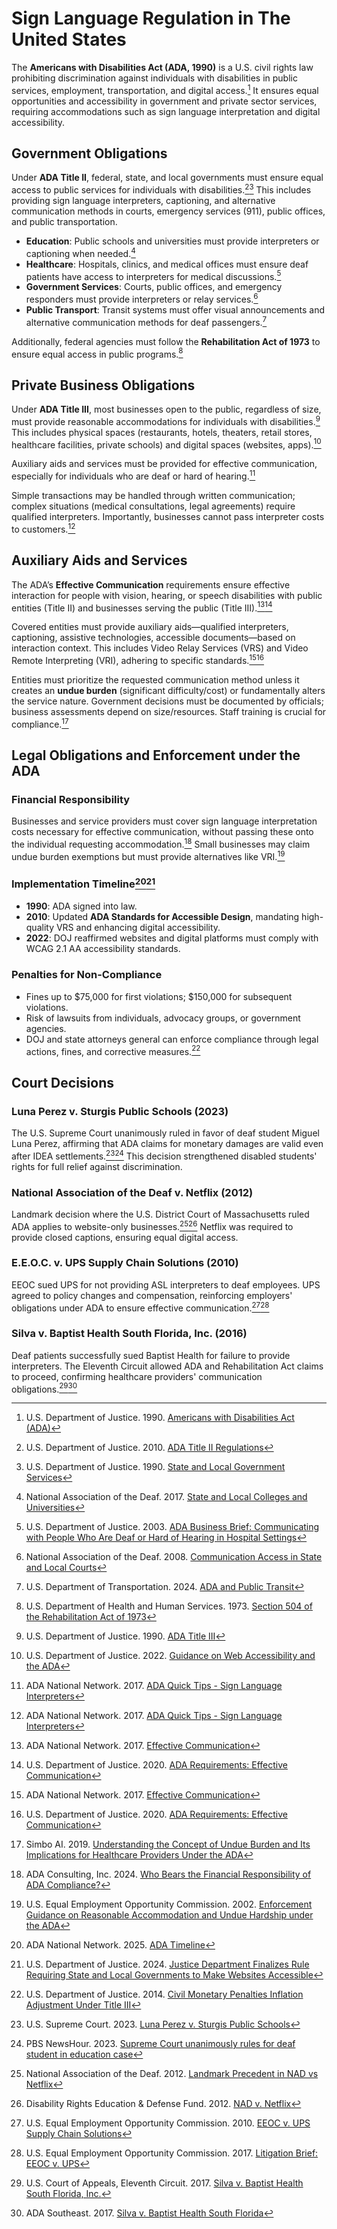 # Sign Language Regulation in The United States

The **Americans with Disabilities Act (ADA, 1990)** is a U.S. civil rights law prohibiting discrimination against individuals with disabilities in public services, employment, transportation, and digital access.[^ada-overview]
It ensures equal opportunities and accessibility in government and private sector services, requiring accommodations such as sign language interpretation and digital accessibility.

[^ada-overview]: U.S. Department of Justice. 1990. [Americans with Disabilities Act (ADA)](https://www.ada.gov/)

## Government Obligations

Under **ADA Title II**, federal, state, and local governments must ensure equal access to public services for individuals with disabilities.[^ada-title-ii][^state-local-services]
This includes providing sign language interpreters, captioning, and alternative communication methods in courts, emergency services (911), public offices, and public transportation.

[^ada-title-ii]: U.S. Department of Justice. 2010. [ADA Title II Regulations](https://www.ada.gov/law-and-regs/regulations/title-ii-2010-regulations/)

[^state-local-services]: U.S. Department of Justice. 1990. [State and Local Government Services](https://www.ada.gov/topics/title-ii/)

- **Education**: Public schools and universities must provide interpreters or captioning when needed.[^nad-education]
- **Healthcare**: Hospitals, clinics, and medical offices must ensure deaf patients have access to interpreters for medical discussions.[^ada-healthcare-brief]
- **Government Services**: Courts, public offices, and emergency responders must provide interpreters or relay services.[^nad-courts]
- **Public Transport**: Transit systems must offer visual announcements and alternative communication methods for deaf passengers.[^ada-transport]

Additionally, federal agencies must follow the **Rehabilitation Act of 1973** to ensure equal access in public programs.[^rehabilitation-act]

[^nad-education]: National Association of the Deaf. 2017. [State and Local Colleges and Universities](https://www.nad.org/resources/education/higher-education/state-and-local-colleges-and-universities/)

[^ada-healthcare-brief]: U.S. Department of Justice. 2003. [ADA Business Brief: Communicating with People Who Are Deaf or Hard of Hearing in Hospital Settings](https://archive.ada.gov/hospcombr.htm)

[^nad-courts]: National Association of the Deaf. 2008. [Communication Access in State and Local Courts](https://www.nad.org/resources/justice/courts/communication-access-in-state-and-local-courts/)

[^ada-transport]: U.S. Department of Transportation. 2024. [ADA and Public Transit](https://www.transit.dot.gov/ada)

[^rehabilitation-act]: U.S. Department of Health and Human Services. 1973. [Section 504 of the Rehabilitation Act of 1973](https://www.hhs.gov/civil-rights/for-individuals/disability/section-504-rehabilitation-act-of-1973/index.html)

## Private Business Obligations

Under **ADA Title III**, most businesses open to the public, regardless of size, must provide reasonable accommodations for individuals with disabilities.[^ada-title-iii]
This includes physical spaces (restaurants, hotels, theaters, retail stores, healthcare facilities, private schools) and digital spaces (websites, apps).[^ada-web-access]

[^ada-title-iii]: U.S. Department of Justice. 1990. [ADA Title III](https://www.ada.gov/topics/title-iii/)

[^ada-web-access]: U.S. Department of Justice. 2022. [Guidance on Web Accessibility and the ADA](https://www.ada.gov/resources/web-guidance/)

Auxiliary aids and services must be provided for effective communication, especially for individuals who are deaf or hard of hearing.[^ada-sign-interpreters]

Simple transactions may be handled through written communication; complex situations (medical consultations, legal agreements) require qualified interpreters.
Importantly, businesses cannot pass interpreter costs to customers.[^ada-sign-interpreters]

[^ada-sign-interpreters]: ADA National Network. 2017. [ADA Quick Tips - Sign Language Interpreters](https://adata.org/factsheet/sign-language-interpreters)

## Auxiliary Aids and Services

The ADA’s **Effective Communication** requirements ensure effective interaction for people with vision, hearing, or speech disabilities with public entities (Title II) and businesses serving the public (Title III).[^ada-effective-communication][^doj-effective-communication]

Covered entities must provide auxiliary aids—qualified interpreters, captioning, assistive technologies, accessible documents—based on interaction context.
This includes Video Relay Services (VRS) and Video Remote Interpreting (VRI), adhering to specific standards.[^ada-effective-communication][^doj-effective-communication]

Entities must prioritize the requested communication method unless it creates an **undue burden** (significant difficulty/cost) or fundamentally alters the service nature.
Government decisions must be documented by officials; business assessments depend on size/resources.
Staff training is crucial for compliance.[^simbo-undue-burden]

[^ada-effective-communication]: ADA National Network. 2017. [Effective Communication](https://adata.org/factsheet/communication)

[^doj-effective-communication]: U.S. Department of Justice. 2020. [ADA Requirements: Effective Communication](https://www.ada.gov/resources/effective-communication/)

[^simbo-undue-burden]: Simbo AI. 2019. [Understanding the Concept of Undue Burden and Its Implications for Healthcare Providers Under the ADA](https://www.simbo.ai/blog/understanding-the-concept-of-undue-burden-and-its-implications-for-healthcare-providers-under-the-ada-4171293/)

## Legal Obligations and Enforcement under the ADA

### Financial Responsibility

Businesses and service providers must cover sign language interpretation costs necessary for effective communication, without passing these onto the individual requesting accommodation.[^ada-financial-responsibility]
Small businesses may claim undue burden exemptions but must provide alternatives like VRI.[^eeoc-undue-burden]

[^ada-financial-responsibility]: ADA Consulting, Inc. 2024. [Who Bears the Financial Responsibility of ADA Compliance?](https://adacasp.com/who-pays-for-ada-compliance/)

[^eeoc-undue-burden]: U.S. Equal Employment Opportunity Commission. 2002. [Enforcement Guidance on Reasonable Accommodation and Undue Hardship under the ADA](https://www.eeoc.gov/laws/guidance/enforcement-guidance-reasonable-accommodation-and-undue-hardship-under-ada)

### Implementation Timeline[^ada-timeline][^doj-2024-web-rule]

- **1990**: ADA signed into law.
- **2010**: Updated **ADA Standards for Accessible Design**, mandating high-quality VRS and enhancing digital accessibility.
- **2022**: DOJ reaffirmed websites and digital platforms must comply with WCAG 2.1 AA accessibility standards.

[^ada-timeline]: ADA National Network. 2025. [ADA Timeline](https://adata.org/ada-timeline)

[^doj-2024-web-rule]: U.S. Department of Justice. 2024. [Justice Department Finalizes Rule Requiring State and Local Governments to Make Websites Accessible](https://www.ada.gov/resources/2024-03-08-web-rule/)

### Penalties for Non-Compliance

- Fines up to $75,000 for first violations; $150,000 for subsequent violations.
- Risk of lawsuits from individuals, advocacy groups, or government agencies.
- DOJ and state attorneys general can enforce compliance through legal actions, fines, and corrective measures.[^ada-penalties]

[^ada-penalties]: U.S. Department of Justice. 2014. [Civil Monetary Penalties Inflation Adjustment Under Title III](https://archive.ada.gov/civil_penalties_2014.htm)

## Court Decisions

### Luna Perez v. Sturgis Public Schools (2023)

The U.S. Supreme Court unanimously ruled in favor of deaf student Miguel Luna Perez, affirming that ADA claims for monetary damages are valid even after IDEA settlements.[^luna-perez][^pbs-luna-perez]
This decision strengthened disabled students' rights for full relief against discrimination.

[^luna-perez]: U.S. Supreme Court. 2023. [Luna Perez v. Sturgis Public Schools](https://www.supremecourt.gov/opinions/22pdf/21-887_k53m.pdf)

[^pbs-luna-perez]: PBS NewsHour. 2023. [Supreme Court unanimously rules for deaf student in education case](https://www.pbs.org/newshour/politics/supreme-court-unanimously-rules-for-deaf-student-in-education-case)

### National Association of the Deaf v. Netflix (2012)

Landmark decision where the U.S. District Court of Massachusetts ruled ADA applies to website-only businesses.[^nad-netflix][^dredf-netflix]
Netflix was required to provide closed captions, ensuring equal digital access.

[^nad-netflix]: National Association of the Deaf. 2012. [Landmark Precedent in NAD vs Netflix](https://www.nad.org/2012/06/19/landmark-precedent-in-nad-vs-netflix/)

[^dredf-netflix]: Disability Rights Education & Defense Fund. 2012. [NAD v. Netflix](https://dredf.org/nad-v-netflix/)

### E.E.O.C. v. UPS Supply Chain Solutions (2010)

EEOC sued UPS for not providing ASL interpreters to deaf employees. UPS agreed to policy changes and compensation, reinforcing employers' obligations under ADA to ensure effective communication.[^eeoc-ups][^eeoc-ups-brief]

[^eeoc-ups]: U.S. Equal Employment Opportunity Commission. 2010. [EEOC v. UPS Supply Chain Solutions](https://casetext.com/case/us-eeoc-v-ups-supply-chain-solutions)

[^eeoc-ups-brief]: U.S. Equal Employment Opportunity Commission. 2017. [Litigation Brief: EEOC v. UPS](https://www.eeoc.gov/sites/default/files/migrated_files/eeoc/litigation/briefs/ups4.html)

### Silva v. Baptist Health South Florida, Inc. (2016)

Deaf patients successfully sued Baptist Health for failure to provide interpreters.
The Eleventh Circuit allowed ADA and Rehabilitation Act claims to proceed, confirming healthcare providers' communication obligations.[^silva-baptist-health][^ada-southeast-silva]

[^silva-baptist-health]: U.S. Court of Appeals, Eleventh Circuit. 2017. [Silva v. Baptist Health South Florida, Inc.](https://law.justia.com/cases/federal/appellate-courts/ca11/16-10094/16-10094-2017-05-08.html)

[^ada-southeast-silva]: ADA Southeast. 2017. [Silva v. Baptist Health South Florida](https://adasoutheast.org/legal/court/silva-v-baptist-health-south-florida/)

